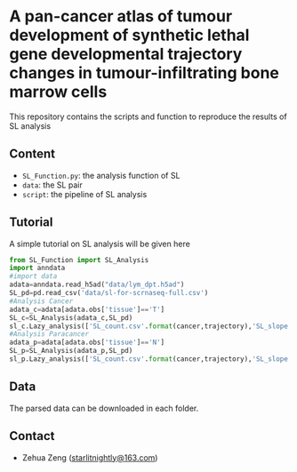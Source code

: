 # A pan-cancer atlas of tumour development of synthetic lethal gene developmental trajectory changes in tumour-infiltrating bone marrow cells 

This repository contains the scripts and function to reproduce the results of SL analysis

## Content

- `SL_Function.py`: the analysis function of SL
- `data`: the SL pair
- `script`: the pipeline of SL analysis

## Tutorial

A simple tutorial on SL analysis will be given here

```python
from SL_Function import SL_Analysis
import anndata
#import data
adata=anndata.read_h5ad("data/lym_dpt.h5ad")
SL_pd=pd.read_csv('data/sl-for-scrnaseq-full.csv')
#Analysis Cancer 
adata_c=adata[adata.obs['tissue']=='T']
SL_c=SL_Analysis(adata_c,SL_pd)
sl_c.Lazy_analysis(['SL_count.csv'.format(cancer,trajectory),'SL_slope.csv'.format(cancer,trajectory),'SL_pair.csv'.format(cancer,trajectory)])
#Analysis Paracancer
adata_p=adata[adata.obs['tissue']=='N']
SL_p=SL_Analysis(adata_p,SL_pd)
sl_p.Lazy_analysis(['SL_count.csv'.format(cancer,trajectory),'SL_slope.csv'.format(cancer,trajectory),'SL_pair.csv'.format(cancer,trajectory)])
```

## Data

The parsed data can be downloaded in each folder.

## Contact

- Zehua Zeng ([starlitnightly@163.com](mailto:starlitnightly@163.com))